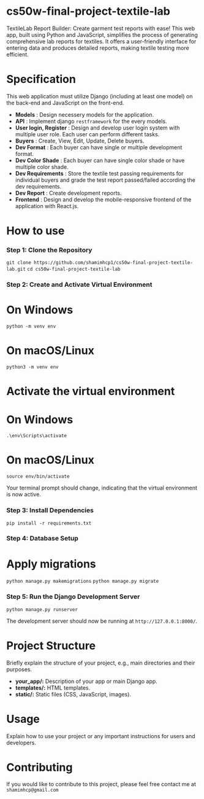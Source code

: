 # cs50w-final-project-textile-lab
TextileLab Report Builder: Create garment test reports with ease! This web app, built using Python and JavaScript, simplifies the process of generating comprehensive lab reports for textiles. It offers a user-friendly interface for entering data and produces detailed reports, making textile testing more efficient. 

# Specification
This web application must utilize Django (including at least one model) on the back-end and JavaScript on the front-end.
- **Models** : Design necessery models for the application.
- **API** : Implement django `restframework` for the every models.
- **User login, Register** : Design and develop user login system with multiple user role. Each user can perform different tasks.
- **Buyers** : Create, View, Edit, Update, Delete buyers.
- **Dev Format** : Each buyer can have single or multiple development format.
- **Dev Color Shade** : Each buyer can have single color shade or have multiple color shade.
- **Dev Requirements** : Store the textile test passing requirements for individual buyers and grade the test report passed/failed according the dev requirements.
- **Dev Report** : Create development reports.
- **Frontend** : Design and develop the mobile-responsive frontend of the application with React.js.

# How to use

### Step 1: Clone the Repository

`git clone https://github.com/shamimhcp1/cs50w-final-project-textile-lab.git`
`cd cs50w-final-project-textile-lab`

### Step 2: Create and Activate Virtual Environment
# On Windows
`python -m venv env`

# On macOS/Linux
`python3 -m venv env`

# Activate the virtual environment

# On Windows
`.\env\Scripts\activate`

# On macOS/Linux
`source env/bin/activate`

Your terminal prompt should change, indicating that the virtual environment is now active.

### Step 3: Install Dependencies

`pip install -r requirements.txt`

### Step 4: Database Setup
# Apply migrations
`python manage.py makemigrations`
`python manage.py migrate`

### Step 5: Run the Django Development Server
`python manage.py runserver`

The development server should now be running at `http://127.0.0.1:8000/`.

# Project Structure
Briefly explain the structure of your project, e.g., main directories and their purposes.

- **your_app/:** Description of your app or main Django app.
- **templates/:** HTML templates.
- **static/:** Static files (CSS, JavaScript, images).

# Usage
Explain how to use your project or any important instructions for users and developers.

# Contributing
If you would like to contribute to this project, please feel free contact me at `shamimhcp@gmail.com`